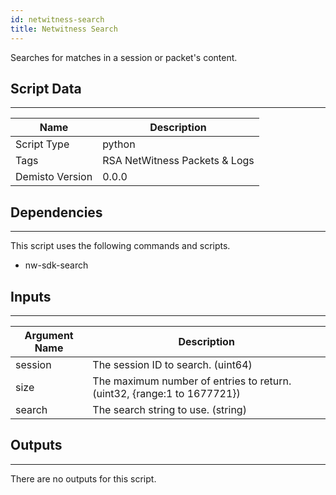 ```yaml
---
id: netwitness-search
title: Netwitness Search
---
```


Searches for matches in a session or packet's content.

## Script Data
---

| **Name** | **Description** |
| --- | --- |
| Script Type | python |
| Tags | RSA NetWitness Packets & Logs |
| Demisto Version | 0.0.0 |

## Dependencies
---
This script uses the following commands and scripts.
* nw-sdk-search

## Inputs
---

| **Argument Name** | **Description** |
| --- | --- |
| session | The session ID to search. (uint64) |
| size |  The maximum number of entries to return. (uint32, {range:1 to 1677721}) |
| search | The search string to use. (string) |

## Outputs
---
There are no outputs for this script.

